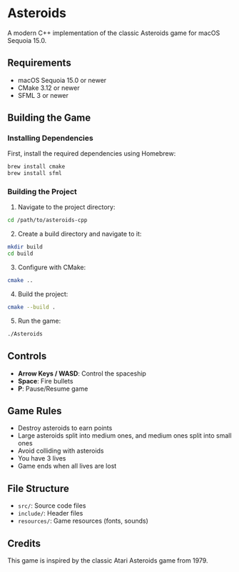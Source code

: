 # Asteroids

A modern C++ implementation of the classic Asteroids game for macOS Sequoia 15.0.

## Requirements

- macOS Sequoia 15.0 or newer
- CMake 3.12 or newer
- SFML 3 or newer

## Building the Game

### Installing Dependencies

First, install the required dependencies using Homebrew:

```bash
brew install cmake
brew install sfml
```

### Building the Project

1. Navigate to the project directory:

```bash
cd /path/to/asteroids-cpp
```

2. Create a build directory and navigate to it:

```bash
mkdir build
cd build
```

3. Configure with CMake:

```bash
cmake ..
```

4. Build the project:

```bash
cmake --build .
```

5. Run the game:

```bash
./Asteroids
```

## Controls

- **Arrow Keys / WASD**: Control the spaceship
- **Space**: Fire bullets
- **P**: Pause/Resume game

## Game Rules

- Destroy asteroids to earn points
- Large asteroids split into medium ones, and medium ones split into small ones
- Avoid colliding with asteroids
- You have 3 lives
- Game ends when all lives are lost

## File Structure

- `src/`: Source code files
- `include/`: Header files
- `resources/`: Game resources (fonts, sounds)

## Credits

This game is inspired by the classic Atari Asteroids game from 1979.
